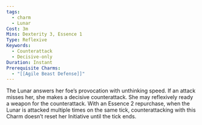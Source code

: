 ```yaml
---
tags:
  - charm
  - Lunar
Cost: 3m
Mins: Dexterity 3, Essence 1
Type: Reflexive
Keywords:
  - Counterattack
  - Decisive-only
Duration: Instant
Prerequisite Charms:
  - "[[Agile Beast Defense]]"
---
```

The Lunar answers her foe’s provocation with unthinking speed. If an attack misses her, she makes a decisive counterattack. She may reflexively ready a weapon for the counterattack. With an Essence 2 repurchase, when the Lunar is attacked multiple times on the same tick, counterattacking with this Charm doesn’t reset her Initiative until the tick ends.